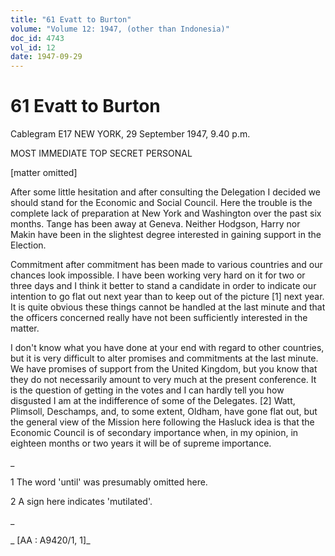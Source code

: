```yaml
---
title: "61 Evatt to Burton"
volume: "Volume 12: 1947, (other than Indonesia)"
doc_id: 4743
vol_id: 12
date: 1947-09-29
---
```


# 61 Evatt to Burton

Cablegram E17 NEW YORK, 29 September 1947, 9.40 p.m.

MOST IMMEDIATE TOP SECRET PERSONAL

[matter omitted]

After some little hesitation and after consulting the Delegation I decided we should stand for the Economic and Social Council. Here the trouble is the complete lack of preparation at New York and Washington over the past six months. Tange has been away at Geneva. Neither Hodgson, Harry nor Makin have been in the slightest degree interested in gaining support in the Election.

Commitment after commitment has been made to various countries and our chances look impossible. I have been working very hard on it for two or three days and I think it better to stand a candidate in order to indicate our intention to go flat out next year than to keep out of the picture [1] next year. It is quite obvious these things cannot be handled at the last minute and that the officers concerned really have not been sufficiently interested in the matter.

I don't know what you have done at your end with regard to other countries, but it is very difficult to alter promises and commitments at the last minute. We have promises of support from the United Kingdom, but you know that they do not necessarily amount to very much at the present conference. It is the question of getting in the votes and I can hardly tell you how disgusted I am at the indifference of some of the Delegates. [2] Watt, Plimsoll, Deschamps, and, to some extent, Oldham, have gone flat out, but the general view of the Mission here following the Hasluck idea is that the Economic Council is of secondary importance when, in my opinion, in eighteen months or two years it will be of supreme importance.

_

1 The word 'until' was presumably omitted here.

2 A sign here indicates 'mutilated'.

_

_ [AA : A9420/1, 1]_
